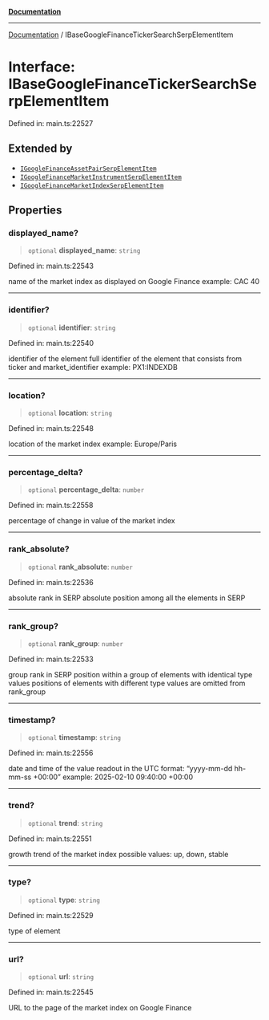 [**Documentation**](../README.md)

***

[Documentation](../README.md) / IBaseGoogleFinanceTickerSearchSerpElementItem

# Interface: IBaseGoogleFinanceTickerSearchSerpElementItem

Defined in: main.ts:22527

## Extended by

- [`IGoogleFinanceAssetPairSerpElementItem`](IGoogleFinanceAssetPairSerpElementItem.md)
- [`IGoogleFinanceMarketInstrumentSerpElementItem`](IGoogleFinanceMarketInstrumentSerpElementItem.md)
- [`IGoogleFinanceMarketIndexSerpElementItem`](IGoogleFinanceMarketIndexSerpElementItem.md)

## Properties

### displayed\_name?

> `optional` **displayed\_name**: `string`

Defined in: main.ts:22543

name of the market index as displayed on Google Finance
example: CAC 40

***

### identifier?

> `optional` **identifier**: `string`

Defined in: main.ts:22540

identifier of the element
full identifier of the element that consists from ticker and market_identifier
example: PX1:INDEXDB

***

### location?

> `optional` **location**: `string`

Defined in: main.ts:22548

location of the market index
example: Europe/Paris

***

### percentage\_delta?

> `optional` **percentage\_delta**: `number`

Defined in: main.ts:22558

percentage of change in value of the market index

***

### rank\_absolute?

> `optional` **rank\_absolute**: `number`

Defined in: main.ts:22536

absolute rank in SERP
absolute position among all the elements in SERP

***

### rank\_group?

> `optional` **rank\_group**: `number`

Defined in: main.ts:22533

group rank in SERP
position within a group of elements with identical type values
positions of elements with different type values are omitted from rank_group

***

### timestamp?

> `optional` **timestamp**: `string`

Defined in: main.ts:22556

date and time of the value readout
in the UTC format: “yyyy-mm-dd hh-mm-ss +00:00”
example:
2025-02-10 09:40:00 +00:00

***

### trend?

> `optional` **trend**: `string`

Defined in: main.ts:22551

growth trend of the market index
possible values: up, down, stable

***

### type?

> `optional` **type**: `string`

Defined in: main.ts:22529

type of element

***

### url?

> `optional` **url**: `string`

Defined in: main.ts:22545

URL to the page of the market index on Google Finance
